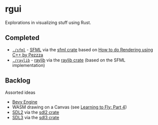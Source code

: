 # rgui

Explorations in visualizing stuff using Rust.

## Completed

- [`./sfml`](./sfml) - [SFML](https://www.sfml-dev.org/) via the [sfml crate](https://docs.rs/sfml/latest/sfml/index.html) based on [How to do Rendering using C++ by Pezzza](https://www.youtube.com/watch?v=t0z3RojiKFg)
- [`./raylib`](./raylib) - [raylib](https://www.raylib.com/) via the [raylib crate](https://docs.rs/raylib) (based on the SFML implementation)

## Backlog

Assorted ideas

- [Bevy Engine](https://bevyengine.org/)
- WASM drawing on a Canvas (see [Learning to Fly: Part 4](https://pwy.io/posts/learning-to-fly-pt4/))
- [SDL2](https://libsdl.org/) via the [sdl2 crate](https://docs.rs/sdl2)
- [SDL3](https://libsdl.org/) via the [sdl3 crate](https://docs.rs/sdl3)
